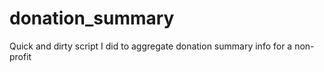 # donation_summary
Quick and dirty script I did to aggregate donation summary info for a non-profit
